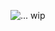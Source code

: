 ![...](https://cdn.discordapp.com/attachments/1347039887051849741/1347045077138280520/better-call-saul.webp?ex=67ca64fd&is=67c9137d&hm=401ffe7bdc92bebffcbd12bf1e82f4f0694c771aca89bbe02ada03a0b0369b00&)
wip
